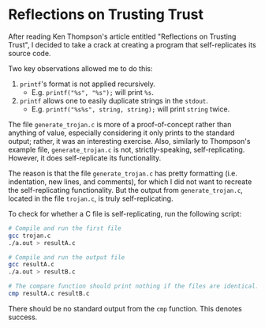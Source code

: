 # Reflections on Trusting Trust

After reading Ken Thompson's article entitled "Reflections on Trusting Trust",
I decided to take a crack at creating a program that self-replicates its source
code.

Two key observations allowed me to do this:
1. `printf`'s format is not applied recursively.
    * E.g. `printf("%s", "%s");` will print `%s`.
2. `printf` allows one to easily duplicate strings in the `stdout`.
    * E.g. `printf("%s%s", string, string);` will print `string` twice.

The file `generate_trojan.c` is more of a proof-of-concept rather than anything
of value, especially considering it only prints to the standard output; rather,
it was an interesting exercise. Also, similarly to Thompson's example file,
`generate_trojan.c` is not, strictly-speaking, self-replicating. However, it
does self-replicate its functionality.

The reason is that the file `generate_trojan.c` has pretty formatting (i.e.
indentation, new lines, and comments), for which I did not want to recreate the
self-replicating functionality. But the output from `generate_trojan.c`, located
in the file `trojan.c`, is truly self-replicating.

To check for whether a C file is self-replicating, run the following script:

```bash
# Compile and run the first file
gcc trojan.c
./a.out > resultA.c

# Compile and run the output file
gcc resultA.c
./a.out > resultB.c

# The compare function should print nothing if the files are identical.
cmp resultA.c resultB.c
```

There should be no standard output from the `cmp` function. This denotes
success.
